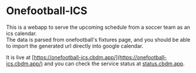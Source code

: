 # Onefootball-ICS

This is a webapp to serve the upcoming schedule from a soccer team as an ics calendar.  
The data is parsed from onefootball's fixtures page, and you should be able to import the generated url directly into google calendar.

It is live at [https://onefootball-ics.cbdm.app/](https://onefootball-ics.cbdm.app/) and you can check the service status at [status.cbdm.app](https://status.cbdm.app/).
